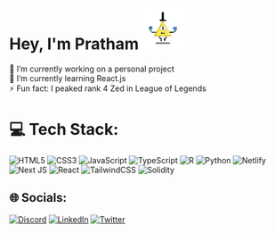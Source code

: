 # Hey, I'm Pratham ![](https://github.com/Pratv77/Pratv77/blob/main/bill.gif)
🔭 I’m currently working on a personal project<br>🌱 I’m currently learning React.js<br>⚡ Fun fact: I peaked rank 4 Zed in League of Legends


# 💻 Tech Stack:
![HTML5](https://img.shields.io/badge/html5-%23E34F26.svg?style=for-the-badge&logo=html5&logoColor=white) ![CSS3](https://img.shields.io/badge/css3-%231572B6.svg?style=for-the-badge&logo=css3&logoColor=white) ![JavaScript](https://img.shields.io/badge/javascript-%23323330.svg?style=for-the-badge&logo=javascript&logoColor=%23F7DF1E) ![TypeScript](https://img.shields.io/badge/typescript-%23007ACC.svg?style=for-the-badge&logo=typescript&logoColor=white) ![R](https://img.shields.io/badge/r-%23276DC3.svg?style=for-the-badge&logo=r&logoColor=white) ![Python](https://img.shields.io/badge/python-3670A0?style=for-the-badge&logo=python&logoColor=ffdd54) ![Netlify](https://img.shields.io/badge/netlify-%23000000.svg?style=for-the-badge&logo=netlify&logoColor=#00C7B7) ![Next JS](https://img.shields.io/badge/Next-black?style=for-the-badge&logo=next.js&logoColor=white) ![React](https://img.shields.io/badge/react-%2320232a.svg?style=for-the-badge&logo=react&logoColor=%2361DAFB) ![TailwindCSS](https://img.shields.io/badge/tailwindcss-%2338B2AC.svg?style=for-the-badge&logo=tailwind-css&logoColor=white) ![Solidity](https://img.shields.io/badge/Solidity-%23363636.svg?style=for-the-badge&logo=solidity&logoColor=white)

## 🌐 Socials:
[![Discord](https://img.shields.io/badge/Discord-%237289DA.svg?logo=discord&logoColor=white)](https://discord.gg/Prat#8688) [![LinkedIn](https://img.shields.io/badge/LinkedIn-%230077B5.svg?logo=linkedin&logoColor=white)](https://linkedin.com/in/pratv7) [![Twitter](https://img.shields.io/badge/Twitter-%231DA1F2.svg?logo=Twitter&logoColor=white)](https://twitter.com/Pratv8) 

<!-- Proudly created with GPRM ( https://gprm.itsvg.in ) -->
